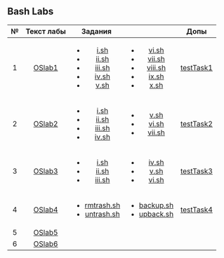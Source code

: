 ## Bash Labs


|№| Текст лабы | Задания || Допы |
|:-:|:--------------:|:--:|:--:|:--:|
|1|[OSlab1](https://github.com/Lopa10ko/ITMO-OS-2022/blob/main/labs/blab1/OS_Lab1.pdf)|<ul><li>[i.sh](https://github.com/Lopa10ko/ITMO-OS-2022/blob/main/labs/blab1/i.sh)</li><li>[ii.sh](https://github.com/Lopa10ko/ITMO-OS-2022/blob/main/labs/blab1/ii.sh)</li><li>[iii.sh](https://github.com/Lopa10ko/ITMO-OS-2022/blob/main/labs/blab1/iii.sh)</li><li>[iv.sh](https://github.com/Lopa10ko/ITMO-OS-2022/blob/main/labs/blab1/iv.sh)</li><li>[v.sh](https://github.com/Lopa10ko/ITMO-OS-2022/blob/main/labs/blab1/v.sh)</li></ul>|<ul><li>[vi.sh](https://github.com/Lopa10ko/ITMO-OS-2022/blob/main/labs/blab1/vi.sh)</li><li>[vii.sh](https://github.com/Lopa10ko/ITMO-OS-2022/blob/main/labs/blab1/vii.sh)</li><li>[viii.sh](https://github.com/Lopa10ko/ITMO-OS-2022/blob/main/labs/blab1/viii.sh)</li><li>[ix.sh](https://github.com/Lopa10ko/ITMO-OS-2022/blob/main/labs/blab1/ix.sh)</li><li>[x.sh](https://github.com/Lopa10ko/ITMO-OS-2022/blob/main/labs/blab1/x.sh)</li></ul>| [testTask1](https://github.com/Lopa10ko/ITMO-OS-2022/blob/main/labs/blab1/testTask.md) |
|2|[OSlab2](https://github.com/Lopa10ko/ITMO-OS-2022/blob/main/labs/blab2/OS_Lab2.pdf)|<ul><li>[i.sh](https://github.com/Lopa10ko/ITMO-OS-2022/blob/main/labs/blab2/i.sh)</li><li>[ii.sh](https://github.com/Lopa10ko/ITMO-OS-2022/blob/main/labs/blab2/ii.sh)</li><li>[iii.sh](https://github.com/Lopa10ko/ITMO-OS-2022/blob/main/labs/blab2/iii.sh)</li><li>[iv.sh](https://github.com/Lopa10ko/ITMO-OS-2022/blob/main/labs/blab2/iv.sh)</li></ul>|<ul><li>[v.sh](https://github.com/Lopa10ko/ITMO-OS-2022/blob/main/labs/blab2/v.sh)</li><li>[vi.sh](https://github.com/Lopa10ko/ITMO-OS-2022/blob/main/labs/blab2/vi.sh)</li><li>[vii.sh](https://github.com/Lopa10ko/ITMO-OS-2022/blob/main/labs/blab2/vii.sh)</li></ul>|[testTask2](https://github.com/Lopa10ko/ITMO-OS-2022/blob/main/labs/blab2/test.sh)|
|3|[OSlab3](https://github.com/Lopa10ko/ITMO-OS-2022/blob/main/labs/blab3/OS_Lab3.pdf)|<ul><li>[i.sh](https://github.com/Lopa10ko/ITMO-OS-2022/blob/main/labs/blab3/i.sh)</li><li>[ii.sh](https://github.com/Lopa10ko/ITMO-OS-2022/blob/main/labs/blab3/ii.sh)</li><li>[iii.sh](https://github.com/Lopa10ko/ITMO-OS-2022/blob/main/labs/blab3/iii.sh)</li></ul>|<ul><li>[iv.sh](https://github.com/Lopa10ko/ITMO-OS-2022/blob/main/labs/blab3/iv.sh)</li><li>[v.sh](https://github.com/Lopa10ko/ITMO-OS-2022/blob/main/labs/blab3/v)</li><li>[vi.sh](https://github.com/Lopa10ko/ITMO-OS-2022/blob/main/labs/blab3/vi)</li></ul>|[testTask3](https://github.com/Lopa10ko/ITMO-OS-2022/blob/main/labs/blab3/testTask.sh)|
|4|[OSlab4](https://github.com/Lopa10ko/ITMO-OS-2022/blob/main/labs/blab4/OS_Lab4.pdf)|<ul><li>[rmtrash.sh](https://github.com/Lopa10ko/ITMO-OS-2022/tree/main/labs/blab4/rmtrash.sh)</li><li>[untrash.sh](https://github.com/Lopa10ko/ITMO-OS-2022/tree/main/labs/blab4/untrash.sh)</li></ul>|<ul><li>[backup.sh](https://github.com/Lopa10ko/ITMO-OS-2022/tree/main/labs/blab4/backup.sh)</li><li>[upback.sh](https://github.com/Lopa10ko/ITMO-OS-2022/tree/main/labs/blab4/upback.sh)</li></ul>|[testTask4](https://github.com/Lopa10ko/ITMO-OS-2022/blob/main/labs/blab4/test.sh)|
|5|[OSlab5](https://github.com/Lopa10ko/ITMO-OS-2022/blob/main/labs/blab5/OS_Lab5.pdf)||||
|6|[OSlab6](https://github.com/Lopa10ko/ITMO-OS-2022/blob/main/labs/blab6/OS_Lab6.pdf)||||

